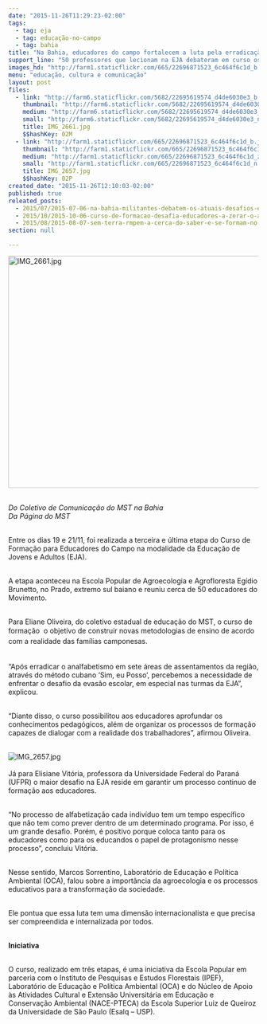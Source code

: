 ```yaml
---
date: "2015-11-26T11:29:23-02:00"
tags:
  - tag: eja
  - tag: educação-no-campo
  - tag: bahia
title: "Na Bahia, educadores do campo fortalecem a luta pela erradicação do analfabetismo"
support_line: "50 professores que lecionam na EJA debateram em curso os desafios da educação no campo.  "
images_hd: "http://farm1.staticflickr.com/665/22696871523_6c464f6c1d_b.jpg"
menu: "educação, cultura e comunicação"
layout: post
files:
  - link: "http://farm6.staticflickr.com/5682/22695619574_d4de6030e3_b.jpg"
    thumbnail: "http://farm6.staticflickr.com/5682/22695619574_d4de6030e3_t.jpg"
    medium: "http://farm6.staticflickr.com/5682/22695619574_d4de6030e3_z.jpg"
    small: "http://farm6.staticflickr.com/5682/22695619574_d4de6030e3_n.jpg"
    title: IMG_2661.jpg
    $$hashKey: 02M
  - link: "http://farm1.staticflickr.com/665/22696871523_6c464f6c1d_b.jpg"
    thumbnail: "http://farm1.staticflickr.com/665/22696871523_6c464f6c1d_t.jpg"
    medium: "http://farm1.staticflickr.com/665/22696871523_6c464f6c1d_z.jpg"
    small: "http://farm1.staticflickr.com/665/22696871523_6c464f6c1d_n.jpg"
    title: IMG_2657.jpg
    $$hashKey: 02P
created_date: "2015-11-26T12:10:03-02:00"
published: true
releated_posts:
  - 2015/07/2015-07-06-na-bahia-militantes-debatem-os-atuais-desafios-enfrentados-pela-classe-trabalhadora.md
  - 2015/10/2015-10-06-curso-de-formacao-desafia-educadores-a-zerar-o-analfabetismo.md
  - 2015/08/2015-08-07-sem-terra-rmpem-a-cerca-do-saber-e-se-formam-no-eja.md
section: null

---
```

<p><img alt="IMG_2661.jpg" height="466" src="http://farm6.staticflickr.com/5682/22695619574_d4de6030e3_b.jpg" width="700" /></p>

<p><br />
<em>Do Coletivo de Comunica&ccedil;&atilde;o do MST na Bahia<br />
Da P&aacute;gina do MST</em></p>

<p><br />
Entre os dias 19 e 21/11, foi realizada a&nbsp;terceira e &uacute;ltima etapa do Curso de Forma&ccedil;&atilde;o para Educadores do Campo na modalidade da Educa&ccedil;&atilde;o de Jovens e Adultos (EJA).</p>

<p><br />
A etapa aconteceu na Escola Popular de Agroecologia e Agrofloresta Eg&iacute;dio Brunetto, no Prado, extremo sul baiano e reuniu cerca de 50 educadores do Movimento.</p>

<p><br />
Para Eliane Oliveira, do coletivo estadual de educa&ccedil;&atilde;o do MST, o curso de forma&ccedil;&atilde;o &nbsp;<span style="line-height: 20.8px;">o objetivo de construir novas metodologias de ensino de acordo com a realidade das fam&iacute;lias camponesas.</span></p>

<p><br />
&ldquo;Ap&oacute;s erradicar o analfabetismo em sete &aacute;reas de assentamentos da regi&atilde;o, atrav&eacute;s do m&eacute;todo cubano &lsquo;Sim, eu Posso&rsquo;, percebemos a necessidade de enfrentar o desafio da evas&atilde;o escolar, em especial nas turmas da EJA&rdquo;, explicou.</p>

<p><br />
&ldquo;Diante disso, o curso possibilitou aos educadores aprofundar os conhecimentos pedag&oacute;gicos, al&eacute;m de organizar os processos de forma&ccedil;&atilde;o capazes de dialogar com a realidade dos trabalhadores&rdquo;, afirmou Oliveira.<br />
&nbsp;</p>

<p><img alt="IMG_2657.jpg" src="http://farm1.staticflickr.com/665/22696871523_6c464f6c1d_b.jpg" /><br />
<br />
J&aacute; para Elisiane Vit&oacute;ria, professora da Universidade Federal do Paran&aacute; (UFPR)&nbsp;o maior desafio na EJA reside em garantir um processo continuo de forma&ccedil;&atilde;o aos educadores.</p>

<p><br />
&ldquo;No processo de alfabetiza&ccedil;&atilde;o cada indiv&iacute;duo tem um tempo espec&iacute;fico que n&atilde;o tem como prever dentro de um determinado programa. Por isso, &eacute; um grande desafio. Por&eacute;m, &eacute; positivo porque coloca tanto para os educadores como para os educandos o papel de protagonismo nesse processo&rdquo;, concluiu Vit&oacute;ria.</p>

<p><br />
Nesse sentido, Marcos Sorrentino, Laborat&oacute;rio de Educa&ccedil;&atilde;o e Pol&iacute;tica Ambiental (OCA), falou sobre a import&acirc;ncia da agroecologia e os processos educativos para a transforma&ccedil;&atilde;o da sociedade.&nbsp;</p>

<p><br />
Ele pontua que essa luta tem uma dimens&atilde;o internacionalista e que precisa ser compreendida e internalizada por todos.</p>

<p><br />
<strong>Iniciativa&nbsp;</strong></p>

<p><br />
O curso, realizado em tr&ecirc;s etapas,&nbsp;&eacute; uma iniciativa da Escola Popular em parceria com o Instituto de Pesquisas e Estudos Florestais (IPEF), Laborat&oacute;rio de Educa&ccedil;&atilde;o e Pol&iacute;tica Ambiental (OCA) e do N&uacute;cleo de Apoio &agrave;s Atividades Cultural e Extens&atilde;o Universit&aacute;ria em Educa&ccedil;&atilde;o e Conserva&ccedil;&atilde;o Ambiental (NACE-PTECA) da Escola Superior Luiz de Queiroz da Universidade de S&atilde;o Paulo (Esalq &ndash; USP).</p>
